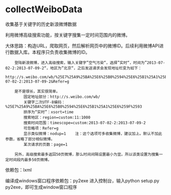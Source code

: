 collectWeiboData
================

收集基于关键字的历史新浪微博数据

利用微博高级搜索功能，按关键字搜集一定时间范围内的微博。

大体思路：构造URL，爬取网页，然后解析网页中的微博ID。后续利用微博API进行数据入库。本程序只负责收集微博的ID。

        登陆新浪微博，进入高级搜索，输入关键字”空气污染“，选择”实时“，时间为”2013-07-02-2:2013-07-09-2“，地区为”北京“，之后发送请求会发现地址栏变为如下：
        http://s.weibo.com/wb/%25E7%25A9%25BA%25E6%25B0%2594%25E6%25B1%25A1%25E6%259F%2593&xsort=time&region=custom:11:1000&timescope=custom:2013-07-02-2:2013-07-09-2&Refer=g

        是不是很长，其实很简单。
            固定地址部分：http://s.weibo.com/wb/
            关键字二次UTF-8编码：%25E7%25A9%25BA%25E6%25B0%2594%25E6%25B1%25A1%25E6%259F%2593
            排序为“实时”：xsort=time
            搜索地区：region=custom:11:1000
            搜索时间范围：timescope=custom:2013-07-02-2:2013-07-09-2
            可忽略项：Refer=g
            显示类似微博：nodup=1    注：这个选项可多收集微博，建议加上。默认不加此参数，省略了部分相似微博。
            某次请求的页数：page=1

        另外，高级搜索最多返回50页微博，那么时间间隔设置最小为宜。所以该类设置为搜集一定时间段内最多50页微博。

依赖包：lxml

编译成windows窗口程序依赖包：py2exe
进入控制台，输入python setup.py py2exe，即可生成window窗口程序
